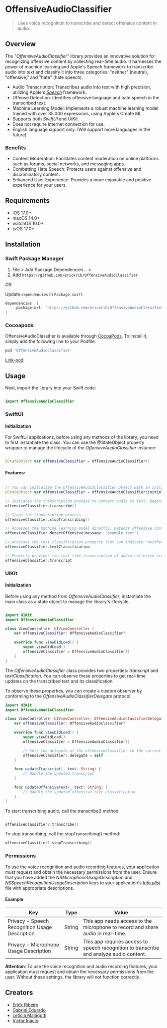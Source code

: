 # OffensiveAudioClassifier
> Uses voice recognition to transcribe and detect offensive content in audio.

## Overview

The _"OffensiveAudioClassifier"_ library provides an innovative solution for recognizing offensive content by collecting real-time audio. It harnesses the power of machine learning and Apple's Speech framework to transcribe audio into text and classify it into three categories: "neither" (neutral), "offensive," and "hate" (hate speech).

* Audio Transcription: Transcribes audio into text with high precision, utilizing Apple's [_Speech_](https://developer.apple.com/documentation/speech/) framework.
* Offense Detection: Identifies offensive language and hate speech in the transcribed text.
* Machine Learning Model: Implements a robust machine learning model trained with over 35.000 expressions, using Apple's Create ML.
* Supports both _SwiftUI_ and _UIKit_.
* Does not require internet connection for use.
* English language support only. (Will support more languages in the future)

### Benefits

* Content Moderation: Facilitates content moderation on online platforms such as forums, social networks, and messaging apps.
* Combatting Hate Speech: Protects users against offensive and discriminatory content.
* Enhanced User Experience: Provides a more enjoyable and positive experience for your users.

## Requirements
* iOS 17.0+
* macOS 14.0+
* watchOS 10.0+
* tvOS 17.0+

## Installation

### Swift Package Manager

1. File > Add Package Dependencies... >
2. Add `https://github.com/erickrib/OffensiveAudioClassifier`

_OR_

Update `dependencies` in `Package.swift`
```swift
dependencies: [
    .package(url: "https://github.com/erickrib/OffensiveAudioClassifier", .upToNextMajor(from: "1.0.5"))
]
```

### Cocoapods

OffensiveAudioClassifier is available through [CocoaPods](https://cocoapods.org). To install
it, simply add the following line to your Podfile:

```ruby
pod 'OffensiveAudioClassifier'
```
[Link-pod](https://cocoapods.org/pods/OffensiveAudioClassifier)

## Usage

Next, import the library into your Swift code:
```swift

import OffensiveAudioClassifier

```

### SwiftUI

#### Initialization
For SwiftUI applications, before using any methods of the library, you need to first instantiate the class. You can use the @StateObject property wrapper to manage the lifecycle of the _OffensiveAudioClassifier_ instance:

```swift

@StateObject var offensiveClassifier = OffensiveAudioClassifier()

```
#### Features:

```swift

// You can initialize the OffensiveAudioClassifier object with an initial transcript.
@StateObject var offensiveClassifier = OffensiveAudioClassifier(initialTranscript: "example text inital")

// Initiates the transcription process to convert audio to text. Begins collecting audio input from the microphone.
offensiveClassifier.transcribe()

// Stops the transcription process.
offensiveClassifier.stopTranscribing()

// Accesses the machine learning model directly. Detects offensive content by providing a string input.
offensiveClassifier.detectOffensive(message: "exemple text")

// Accesses the text classification property that can indicate "neither," "offensive," or "hate" classifications.
offensiveClassifier.textClassification

// Property provides the real-time transcription of audio collected from the microphone.
offensiveClassifier.transcript

```

### UIKit

#### Initialization
Before using any method from _OffensiveAudioClassifier_, instantiate the main class as a state object to manage the library's lifecycle.

```swift

import UIKit
import OffensiveAudioClassifier

class ViewController: UIViewController {
    var offensiveClassifier: OffensiveAudioClassifier?

    override func viewDidLoad() {
        super.viewDidLoad()
        offensiveClassifier = OffensiveAudioClassifier()
    }
}

```

The _OffensiveAudioClassifier_ class provides two properties: _transcript_ and _textClassification_. You can observe these properties to get real-time updates on the transcribed text and its classification.

To observe these properties, you can create a custom observer by conforming to the _OffensiveAudioClassifierDelegate_ protocol:

```swift
import UIKit
import OffensiveAudioClassifier

class ViewController: UIViewController, OffensiveAudioClassifierDelegate {
    var offensiveClassifier: OffensiveAudioClassifier?

    override func viewDidLoad() {
        super.viewDidLoad()
        offensiveClassifier = OffensiveAudioClassifier()

        // Sets the delegate of the offensiveClassifier to the current object.  
        offensiveClassifier?.delegate = self
    }

    func updateTranscript(_ text: String) {
        // Handle the updated transcript
    }

    func updateOffensiveText(_ text: String) {
        // Handle the updated offensive text classification
    }
}

```

 To start transcribing audio, call the transcribe() method

```swift

offensiveClassifier?.transcribe()

```

To stop transcribing, call the stopTranscribing() method:

```swift
offensiveClassifier?.stopTranscribing()
```
### Permissions

To use the voice recognition and audio recording features, your application must request and obtain the necessary permissions from the user. Ensure that you have added the _NSMicrophoneUsageDescription_ and _NSSpeechRecognitionUsageDescription_ keys to your application's [_Info.plist_](https://developer.apple.com/documentation/bundleresources/information_property_list) file with appropriate descriptions.

#### Example


| Key                                  | Type                        | Value                                                 |
|--------------------------------------|-----------------------------|-------------------------------------------------------|
| Privacy - Speech Recognition Usage Description | String                  | This app needs access to the microphone to record and share audio in real-time. |
| Privacy - Microphone Usage Description        | String                  | This app requires access to speech recognition to transcribe and analyze audio content. |


**Attention**: To use the voice recognition and audio recording features, your application must request and obtain the necessary permissions from the user. Without these settings, the library will not function correctly.

## Creators
* [Erick Ribeiro](https://github.com/erickrib)
* [Gabriel Eduardo](https://github.com/GabrielEduardoSilva) 
* [Letícia Malagutti](https://github.com/LetiMalaga)
* [Victor Inácio](https://github.com/victor-inacio)
